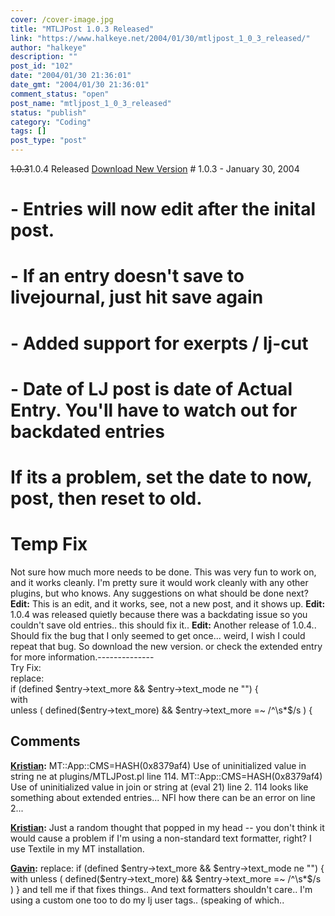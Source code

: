 ```yaml
---
cover: /cover-image.jpg
title: "MTLJPost 1.0.3 Released"
link: "https://www.halkeye.net/2004/01/30/mtljpost_1_0_3_released/"
author: "halkeye"
description: ""
post_id: "102"
date: "2004/01/30 21:36:01"
date_gmt: "2004/01/30 21:36:01"
comment_status: "open"
post_name: "mtljpost_1_0_3_released"
status: "publish"
category: "Coding"
tags: []
post_type: "post"
---
```


<s>1.0.3</s>1.0.4 Released [Download New Version](http://www.halkeye.net/files/?file=MTLJPost.1.0.4.tgz) # 1.0.3 - January 30, 2004  
# - Entries will now edit after the inital post.  
# - If an entry doesn't save to livejournal, just hit save again  
# - Added support for exerpts / lj-cut  
# - Date of LJ post is date of Actual Entry. You'll have to watch out for backdated entries  
# If its a problem, set the date to now, post, then reset to old.  
# Temp Fix   
Not sure how much more needs to be done. This was very fun to work on, and it works cleanly. I'm pretty sure it would work cleanly with any other plugins, but who knows. Any suggestions on what should be done next? **Edit:** This is an edit, and it works, see, not a new post, and it shows up. **Edit:** 1.0.4 was released quietly because there was a backdating issue so you couldn't save old entries.. this should fix it.. **Edit:** Another release of 1.0.4.. Should fix the bug that I only seemed to get once... weird, I wish I could repeat that bug. So download the new version. or check the extended entry for more information.--------------  
Try Fix:  
replace:  
if (defined $entry->text_more && $entry->text_mode ne "") {  
with  
unless ( defined($entry->text_more) && $entry->text_more =~ /^\s*$/s ) {

## Comments

**[Kristian](#56 "2004-01-31 08:18:07"):** MT::App::CMS=HASH(0x8379af4) Use of uninitialized value in string ne at plugins/MTLJPost.pl line 114. MT::App::CMS=HASH(0x8379af4) Use of uninitialized value in join or string at (eval 21) line 2. 114 looks like something about extended entries... NFI how there can be an error on line 2...

**[Kristian](#57 "2004-01-31 08:52:23"):** Just a random thought that popped in my head -- you don't think it would cause a problem if I'm using a non-standard text formatter, right? I use Textile in my MT installation.

**[Gavin](#58 "2004-01-31 11:23:55"):** replace: if (defined $entry->text_more && $entry->text_mode ne "") { with unless ( defined($entry->text_more) && $entry->text_more =~ /^\s*$/s ) } and tell me if that fixes things.. And text formatters shouldn't care.. I'm using a custom one too to do my lj user tags.. (speaking of which..

